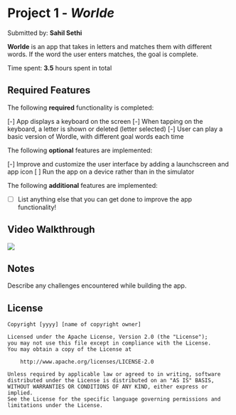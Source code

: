 # Project 1 - *Worlde*

Submitted by: **Sahil Sethi**

**Worlde** is an app that takes in letters and matches them with different words. If the word the user enters matches, the goal is complete.

Time spent: **3.5** hours spent in total

## Required Features

The following **required** functionality is completed:

[-] App displays a keyboard on the screen
[-] When tapping on the keyboard, a letter is shown or deleted (letter selected)
[-] User can play a basic version of Wordle, with different goal words each time

The following **optional** features are implemented:

[-] Improve and customize the user interface by adding a launchscreen and app icon
[ ] Run the app on a device rather than in the simulator

The following **additional** features are implemented:

- [ ] List anything else that you can get done to improve the app functionality!

## Video Walkthrough

<div>
    <a href="https://www.loom.com/share/17defa1f5c384c34a2110512ab81dc42">
    </a>
    <a href="https://www.loom.com/share/17defa1f5c384c34a2110512ab81dc42">
      <img style="max-width:300px;" src="https://cdn.loom.com/sessions/thumbnails/17defa1f5c384c34a2110512ab81dc42-with-play.gif">
    </a>
  </div>

## Notes

Describe any challenges encountered while building the app.

## License

    Copyright [yyyy] [name of copyright owner]

    Licensed under the Apache License, Version 2.0 (the "License");
    you may not use this file except in compliance with the License.
    You may obtain a copy of the License at

        http://www.apache.org/licenses/LICENSE-2.0

    Unless required by applicable law or agreed to in writing, software
    distributed under the License is distributed on an "AS IS" BASIS,
    WITHOUT WARRANTIES OR CONDITIONS OF ANY KIND, either express or implied.
    See the License for the specific language governing permissions and
    limitations under the License.
